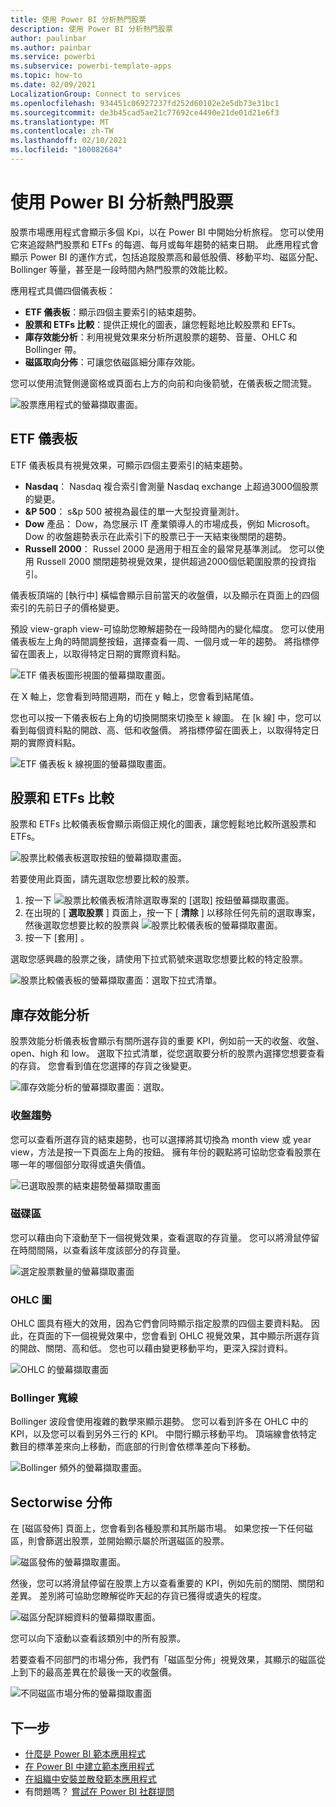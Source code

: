 ```yaml
---
title: 使用 Power BI 分析熱門股票
description: 使用 Power BI 分析熱門股票
author: paulinbar
ms.author: painbar
ms.service: powerbi
ms.subservice: powerbi-template-apps
ms.topic: how-to
ms.date: 02/09/2021
LocalizationGroup: Connect to services
ms.openlocfilehash: 934451c06927237fd252d60102e2e5db73e31bc1
ms.sourcegitcommit: de3b45cad5ae21c77692ce4490e21de01d21e6f3
ms.translationtype: MT
ms.contentlocale: zh-TW
ms.lasthandoff: 02/10/2021
ms.locfileid: "100082684"
---
```

# <a name="analyze-popular-stocks-with-power-bi"></a>使用 Power BI 分析熱門股票

股票市場應用程式會顯示多個 Kpi，以在 Power BI 中開始分析旅程。 您可以使用它來追蹤熱門股票和 ETFs 的每週、每月或每年趨勢的結束日期。 此應用程式會顯示 Power BI 的運作方式，包括追蹤股票高和最低股價、移動平均、磁區分配、Bollinger 等量，甚至是一段時間內熱門股票的效能比較。

應用程式具備四個儀表板：
* **ETF 儀表板**：顯示四個主要索引的結束趨勢。 
* **股票和 ETFs 比較**：提供正規化的圖表，讓您輕鬆地比較股票和 EFTs。
* **庫存效能分析**：利用視覺效果來分析所選股票的趨勢、音量、OHLC 和 Bollinger 帶。
* **磁區取向分佈**：可讓您依磁區細分庫存效能。

您可以使用流覽側邊窗格或頁面右上方的向前和向後箭號，在儀表板之間流覽。

![股票應用程式的螢幕擷取畫面。](media/service-connect-to-analyze-stocks/stocks-app.png)

## <a name="etf-dashboard"></a>ETF 儀表板

ETF 儀表板具有視覺效果，可顯示四個主要索引的結束趨勢。 
* **Nasdaq**： Nasdaq 複合索引會測量 Nasdaq exchange 上超過3000個股票的變更。
* **&P 500**： s&p 500 被視為最佳的單一大型投資量測計。
* **Dow** 產品： Dow，為您展示 IT 產業領導人的市場成長，例如 Microsoft。 Dow 的收盤趨勢表示在此索引下的股票已于一天結束後關閉的趨勢。
* **Russell 2000**： Russel 2000 是適用于相互金的最常見基準測試。 您可以使用 Russell 2000 關閉趨勢視覺效果，提供超過2000個低範圍股票的投資指引。

儀表板頂端的 [執行中] 橫幅會顯示目前當天的收盤價，以及顯示在頁面上的四個索引的先前日子的價格變更。

預設 view-graph view-可協助您瞭解趨勢在一段時間內的變化幅度。 您可以使用儀表板左上角的時間調整按鈕，選擇查看一周、一個月或一年的趨勢。 將指標停留在圖表上，以取得特定日期的實際資料點。

![ETF 儀表板圖形視圖的螢幕擷取畫面。](media/service-connect-to-analyze-stocks/etf-dashboard-graph.png)  

在 X 軸上，您會看到時間週期，而在 y 軸上，您會看到結尾值。

您也可以按一下儀表板右上角的切換開關來切換至 k 線圖。 在 [k 線] 中，您可以看到每個資料點的開啟、高、低和收盤價。 將指標停留在圖表上，以取得特定日期的實際資料點。

![ETF 儀表板 k 線視圖的螢幕擷取畫面。](media/service-connect-to-analyze-stocks/etf-dashboard-candlestick.png)

## <a name="stocks-and-etfs-comparison"></a>股票和 ETFs 比較

股票和 ETFs 比較儀表板會顯示兩個正規化的圖表，讓您輕鬆地比較所選股票和 ETFs。

![股票比較儀表板選取按鈕的螢幕擷取畫面。](media/service-connect-to-analyze-stocks/stocks-comparison-dashboard.png)

若要使用此頁面，請先選取您想要比較的股票。 
1. 按一下 ![ 股票比較儀表板清除選取專案的 [選取] 按鈕螢幕擷取畫面。](media/service-connect-to-analyze-stocks/stocks-comparison-dashboard-select.png)
1. 在出現的 [ **選取股票** ] 頁面上，按一下 [ **清除** ] 以移除任何先前的選取專案，然後選取您想要比較的股票與  ![ 股票比較儀表板的螢幕擷取畫面。](media/service-connect-to-analyze-stocks/stocks-comparison-dashboard-select-clear.png)
1. 按一下 [套用]  。

選取您感興趣的股票之後，請使用下拉式箭號來選取您想要比較的特定股票。

![股票比較儀表板的螢幕擷取畫面：選取下拉式清單。](media/service-connect-to-analyze-stocks/stocks-comparison-dashboard-select-dropdown.png)

## <a name="stock-performance-analysis"></a>庫存效能分析

 股票效能分析儀表板會顯示有關所選存貨的重要 KPI，例如前一天的收盤、收盤、open、high 和 low。 選取下拉式清單，從您選取要分析的股票內選擇您想要查看的存貨。 您會看到值在您選擇的存貨之後變更。

![庫存效能分析的螢幕擷取畫面：選取。](media/service-connect-to-analyze-stocks/stocks-performance-select.png)
 
### <a name="closing-trend"></a>收盤趨勢

您可以查看所選存貨的結束趨勢，也可以選擇將其切換為 month view 或 year view，方法是按一下頁面左上角的按鈕。 擁有年份的觀點將可協助您查看股票在哪一年的哪個部分取得或遺失價值。

![已選取股票的結束趨勢螢幕擷取畫面](media/service-connect-to-analyze-stocks/stocks-performance-closing-trend.png)  

### <a name="volume"></a>磁碟區

您可以藉由向下滾動至下一個視覺效果，查看選取的存貨量。 您可以將滑鼠停留在時間間隔，以查看該年度該部分的存貨量。

![選定股票數量的螢幕擷取畫面](media/service-connect-to-analyze-stocks/stocks-performance-volume.png)
 
### <a name="ohlc-chart"></a>OHLC 圖

OHLC 圖具有極大的效用，因為它們會同時顯示指定股票的四個主要資料點。 因此，在頁面的下一個視覺效果中，您會看到 OHLC 視覺效果，其中顯示所選存貨的開啟、關閉、高和低。 您也可以藉由變更移動平均，更深入探討資料。 

![OHLC 的螢幕擷取畫面](media/service-connect-to-analyze-stocks/stocks-performance-ohlc.png)

### <a name="bollinger-band"></a>Bollinger 寬線

Bollinger 波段會使用複雜的數學來顯示趨勢。 您可以看到許多在 OHLC 中的 KPI，以及您可以看到另外三行的 KPI。 中間行顯示移動平均。 頂端線會依特定數目的標準差來向上移動，而底部的行則會依標準差向下移動。

![Bollinger 頻外的螢幕擷取畫面。](media/service-connect-to-analyze-stocks/stocks-performance-bollinger.png) 

## <a name="sectorwise-distribution"></a>Sectorwise 分佈

在 [磁區發佈] 頁面上，您會看到各種股票和其所屬市場。 如果您按一下任何磁區，則會篩選出股票，並開始顯示屬於所選磁區的股票。 

![磁區發佈的螢幕擷取畫面。](media/service-connect-to-analyze-stocks/sector-wise-distribution.png)
 
然後，您可以將滑鼠停留在股票上方以查看重要的 KPI，例如先前的關閉、關閉和差異。 差別將可協助您瞭解從昨天起的存貨已獲得或遺失的程度。

![磁區分配詳細資料的螢幕擷取畫面。](media/service-connect-to-analyze-stocks/sector-wise-distribution-detail.png)

您可以向下滾動以查看該類別中的所有股票。
 
若要查看不同部門的市場分佈，我們有「磁區型分佈」視覺效果，其顯示的磁區從上到下的最高差異在於最後一天的收盤價。

![不同磁區市場分佈的螢幕擷取畫面](media/service-connect-to-analyze-stocks/stocks-comparison-based-on-sector.png)


## <a name="next-steps"></a>下一步

* [什麼是 Power BI 範本應用程式](service-template-apps-overview.md)
* [在 Power BI 中建立範本應用程式](service-template-apps-create.md)
* [在組織中安裝並散發範本應用程式](service-template-apps-install-distribute.md)
* 有問題嗎？ [嘗試在 Power BI 社群提問](https://community.powerbi.com/)
